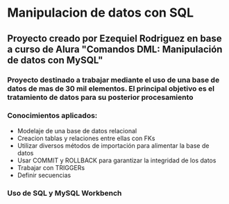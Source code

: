 # Manipulacion de datos con SQL

## Proyecto creado por Ezequiel Rodriguez en base a curso de Alura "Comandos DML: Manipulación de datos con MySQL"

### Proyecto destinado a trabajar mediante el uso de una base de datos de mas de 30 mil elementos. El principal objetivo es el tratamiento de datos para su posterior procesamiento

### Conocimientos aplicados:
* Modelaje de una base de datos relacional
* Creacion tablas y relaciones entre ellas con FKs
* Utilizar diversos métodos de importación para alimentar la base de datos
* Usar COMMIT y ROLLBACK para garantizar la integridad de los datos
* Trabajar con TRIGGERs 
* Definir secuencias

### Uso de SQL y MySQL Workbench 
